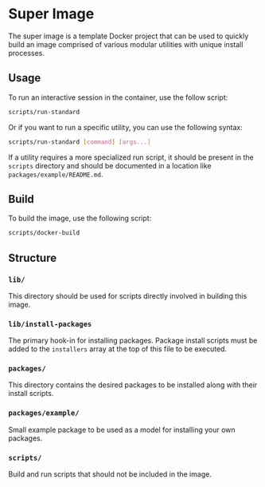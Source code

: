 # Super Image
The super image is a template Docker project that can be used to quickly build an
image comprised of various modular utilities with unique install processes.

## Usage
To run an interactive session in the container, use the follow script:
```bash
scripts/run-standard
```

Or if you want to run a specific utility, you can use the following syntax:
```bash
scripts/run-standard [command] [args...]
```

If a utility requires a more specialized run script, it should be present in the
`scripts` directory and should be documented in a location like
`packages/example/README.md`.

## Build
To build the image, use the following script:
```bash
scripts/docker-build
```

## Structure
### `lib/`
This directory should be used for scripts directly involved in building this image.

### `lib/install-packages`
The primary hook-in for installing packages. Package install scripts must be added
to the `installers` array at the top of this file to be executed.

### `packages/`
This directory contains the desired packages to be installed along with their
install scripts.

### `packages/example/`
Small example package to be used as a model for installing your own packages.

### `scripts/`
Build and run scripts that should not be included in the image.